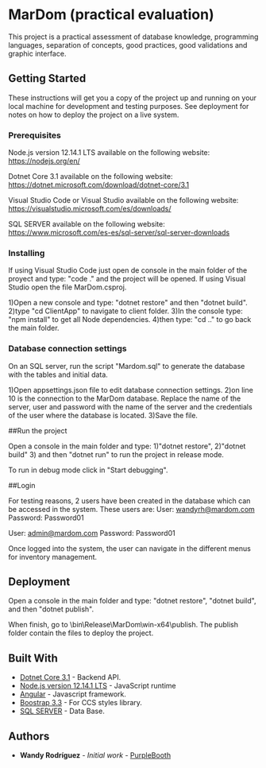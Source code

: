 # MarDom (practical evaluation)

This project is a practical assessment of database knowledge, programming languages, separation of concepts, good practices, good validations and graphic interface.

## Getting Started

These instructions will get you a copy of the project up and running on your local machine for development and testing purposes. See deployment for notes on how to deploy the project on a live system.

### Prerequisites

Node.js version 12.14.1 LTS available on the following website: https://nodejs.org/en/

Dotnet Core 3.1 available on the following website: https://dotnet.microsoft.com/download/dotnet-core/3.1

Visual Studio Code or Visual Studio available on the following website: https://visualstudio.microsoft.com/es/downloads/

SQL SERVER  available on the following website: https://www.microsoft.com/es-es/sql-server/sql-server-downloads


### Installing

If using Visual Studio Code just open de console in the main folder of the proyect and type: "code ." and the project will be opened.
If using Visual Studio open the file MarDom.csproj.

1)Open a new console and type: "dotnet restore" and then "dotnet build".
2)type "cd ClientApp" to navigate to client folder.
3)In the console type: "npm install" to get all Node dependencies.
4)then type: "cd .." to go back the main folder.


### Database connection settings

On an SQL server, run the script "Mardom.sql" to generate the database with the tables and initial data.

1)Open appsettings.json file to edit database connection settings. 
2)on line 10 is the connection to the MarDom database. Replace the name of the server, user and password with the name of the server and the credentials of the user where the database is located.
3)Save the file.

##Run the project

Open a console in the main folder and type:
1)"dotnet restore",
2)"dotnet build"
3) and then "dotnet run" to run the project in release mode.

To run in debug mode click in "Start debugging".

##Login

For testing reasons, 2 users have been created in the database which can be accessed in the system. These users are:
User: wandyrh@mardom.com 
Password: Password01

User: admin@mardom.com
Password: Password01

Once logged into the system, the user can navigate in the different menus for inventory management.

## Deployment

Open a console in the main folder and type:
"dotnet restore",
"dotnet build",
and then "dotnet publish".

When finish, go to \bin\Release\MarDom\win-x64\publish. The publish folder contain the files to deploy the project.

## Built With

* [Dotnet Core 3.1](http://www.dropwizard.io/1.0.2/docs/) - Backend API.
* [Node.js version 12.14.1 LTS](https://nodejs.org/en/) - JavaScript runtime
* [Angular](https://angular.io/docs) - Javascript framework.
* [Boostrap 3.3](https://getbootstrap.com/docs/3.3/) - For CCS styles library.
* [SQL SERVER](https://www.microsoft.com/es-es/sql-server/sql-server-downloads) - Data Base.

## Authors

* **Wandy Rodríguez** - *Initial work* - [PurpleBooth](https://github.com/PurpleBooth)





